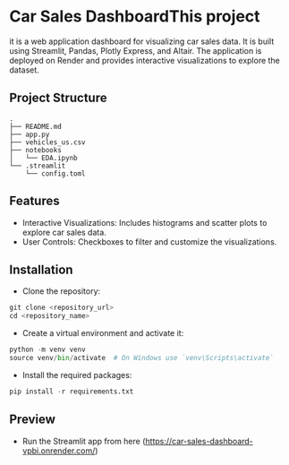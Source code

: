 # Car Sales DashboardThis project 
it is a web application dashboard for visualizing car sales data. It is built using Streamlit, Pandas, Plotly Express, and Altair. The application is deployed on Render and provides interactive visualizations to explore the dataset.
## Project Structure
```
.
├── README.md
├── app.py
├── vehicles_us.csv
├── notebooks
│   └── EDA.ipynb
└── .streamlit
    └── config.toml
```
## Features
- Interactive Visualizations: Includes histograms and scatter plots to explore car sales data.
- User Controls: Checkboxes to filter and customize the visualizations.

## Installation
- Clone the repository:
```python
git clone <repository_url>
cd <repository_name>
```

- Create a virtual environment and activate it:
```python
python -m venv venv
source venv/bin/activate  # On Windows use `venv\Scripts\activate`
```

- Install the required packages:
```python
pip install -r requirements.txt
```


## Preview 
- Run the Streamlit app from here (https://car-sales-dashboard-vpbi.onrender.com/)

